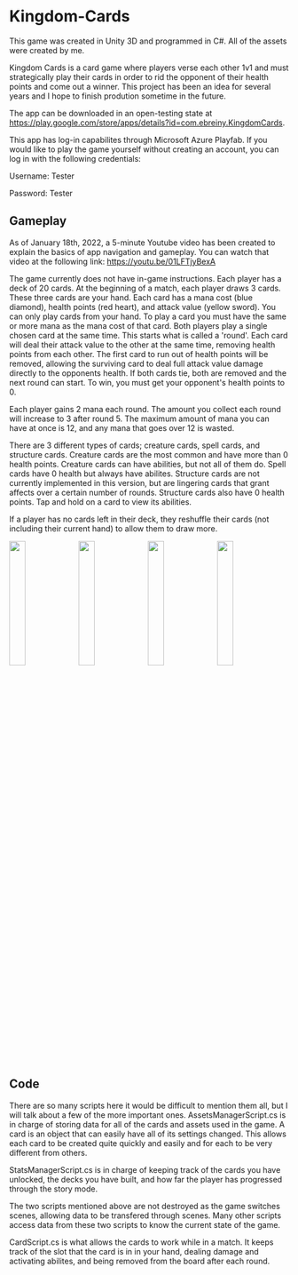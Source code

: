 # Kingdom-Cards

This game was created in Unity 3D and programmed in C#. All of the assets were created by me.

Kingdom Cards is a card game where players verse each other 1v1 and must strategically play their cards in order to rid the opponent of their health points and come out a winner. This project has been an idea for several years and I hope to finish prodution sometime in the future.

The app can be downloaded in an open-testing state at https://play.google.com/store/apps/details?id=com.ebreiny.KingdomCards.

This app has log-in capabilites through Microsoft Azure Playfab. If you would like to play the game yourself without creating an account, you can log in with the following credentials:

Username: Tester

Password: Tester

## Gameplay

As of January 18th, 2022, a 5-minute Youtube video has been created to explain the basics of app navigation and gameplay. You can watch that video at the following link: https://youtu.be/01LFTjyBexA

The game currently does not have in-game instructions. Each player has a deck of 20 cards. At the beginning of a match, each player draws 3 cards. These three cards are your hand. Each card has a mana cost (blue diamond), health points (red heart), and attack value (yellow sword). You can only play cards from your hand. To play a card you must have the same or more mana as the mana cost of that card. Both players play a single chosen card at the same time. This starts what is called a 'round'. Each card will deal their attack value to the other at the same time, removing health points from each other. The first card to run out of health points will be removed, allowing the surviving card to deal full attack value damage directly to the opponents health. If both cards tie, both are removed and the next round can start. To win, you must get your opponent's health points to 0.

Each player gains 2 mana each round. The amount you collect each round will increase to 3 after round 5. The maximum amount of mana you can have at once is 12, and any mana that goes over 12 is wasted.

There are 3 different types of cards; creature cards, spell cards, and structure cards. Creature cards are the most common and have more than 0 health points. Creature cards can have abilities, but not all of them do. Spell cards have 0 health but always have abilites. Structure cards are not currently implemented in this version, but are lingering cards that grant affects over a certain number of rounds. Structure cards also have 0 health points. Tap and hold on a card to view its abilities.

If a player has no cards left in their deck, they reshuffle their cards (not including their current hand) to allow them to draw more.

<img src='https://user-images.githubusercontent.com/65688007/147422079-e4df7565-afa1-4d25-92c4-26f9d28c20c9.png' width=24% height=24%> <img src='https://user-images.githubusercontent.com/65688007/147422081-52745f0a-54f5-47c1-a935-7b50eb2b0696.png' width=24% height=24%> <img src='https://user-images.githubusercontent.com/65688007/147422082-ab7071af-57d5-40c8-90bd-535584119a57.png' width=24% height=24%> <img src='https://user-images.githubusercontent.com/65688007/147422083-0fc9f6c9-6557-48d8-a12f-ff7b01c3406c.png' width=24% height=24%>

## Code

There are so many scripts here it would be difficult to mention them all, but I will talk about a few of the more important ones. AssetsManagerScript.cs is in charge of storing data for all of the cards and assets used in the game. A card is an object that can easily have all of its settings changed. This allows each card to be created quite quickly and easily and for each to be very different from others.

StatsManagerScript.cs is in charge of keeping track of the cards you have unlocked, the decks you have built, and how far the player has progressed through the story mode.

The two scripts mentioned above are not destroyed as the game switches scenes, allowing data to be transfered through scenes. Many other scripts access data from these two scripts to know the current state of the game.

CardScript.cs is what allows the cards to work while in a match. It keeps track of the slot that the card is in in your hand, dealing damage and activating abilites, and being removed from the board after each round.
